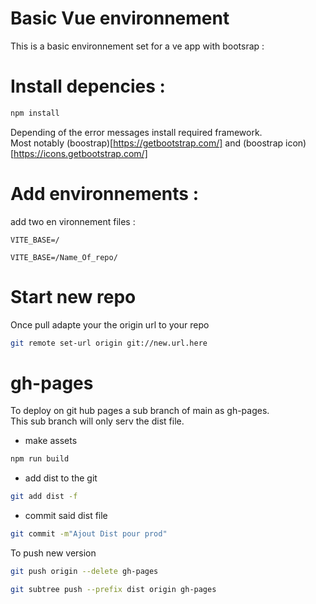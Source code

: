 # Basic Vue environnement
This is a basic environnement set for a ve app with bootsrap : 

# Install depencies : 
```sh
npm install
```
Depending of the error messages install required framework.         
Most notably (boostrap)[https://getbootstrap.com/] and (boostrap icon)[https://icons.getbootstrap.com/]

# Add environnements :
add two en vironnement files : 

```.env.development
VITE_BASE=/
```
```.env.production
VITE_BASE=/Name_Of_repo/
```
# Start new repo 
Once pull adapte your the origin url to your repo
```sh
git remote set-url origin git://new.url.here
```

# gh-pages 
To deploy on git hub pages a sub branch of main as gh-pages.        
This sub branch will only serv the dist file. 

+ make assets
```sh
npm run build
```
+ add dist to the git 
```sh
git add dist -f
```
+ commit said dist file 
```sh
git commit -m"Ajout Dist pour prod"
```
To push new version 
```sh
git push origin --delete gh-pages
```
```sh
git subtree push --prefix dist origin gh-pages
```
